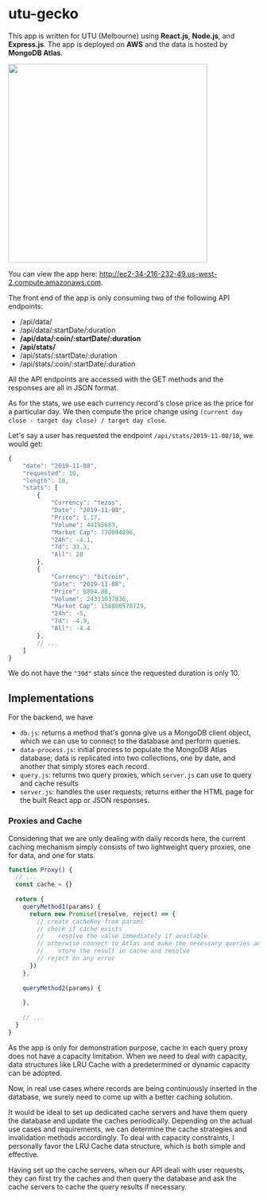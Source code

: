 # utu-gecko
This app is written for UTU (Melbourne) using **React.js**, **Node.js**, and **Express.js**. 
The app is deployed on **AWS** and the data is hosted by **MongoDB Atlas**.

<img src="https://user-images.githubusercontent.com/47294779/109730987-8bb1be00-7c0e-11eb-9719-9fab7a3a6e96.png" width="400" height="400" />

You can view the app here: <http://ec2-34-216-232-49.us-west-2.compute.amazonaws.com>.

The front end of the app is only consuming two of the following API endpoints:
- /api/data/
- /api/data/:startDate/:duration
- **/api/data/:coin/:startDate/:duration**
- **/api/stats/**
- /api/stats/:startDate/:duration
- /api/stats/:coin/:startDate/:duration

All the API endpoints are accessed with the GET methods and the responses are all in JSON format. 

As for the stats, we use each currency record's close price as the price for a particular day. 
We then compute the price change using `(current day close - target day close) / target day close`.

Let's say a user has requested the endpoint `/api/stats/2019-11-08/10`, we would get:
```js
{
    "date": "2019-11-08",
    "requested": 10,
    "length": 10,
    "stats": [
        {
            "Currency": "tezos",
            "Date": "2019-11-08",
            "Price": 1.17,
            "Volume": 44195683,
            "Market Cap": 770094896,
            "24h": -4.1,
            "7d": 33.3,
            "All": 28
        },
        {
            "Currency": "bitcoin",
            "Date": "2019-11-08",
            "Price": 8804.88,
            "Volume": 24333037836,
            "Market Cap": 158808570729,
            "24h": -5,
            "7d": -4.9,
            "All": -4.4
        },
        // ...
    ]
}
```

We do not have the `"30d"` stats since the requested duration is only 10.  

## Implementations
For the backend, we have 
- `db.js`: returns a method that's gonna give us a MongoDB client object, which we can use to connect to the database and perform queries.
- `data-process.js`: initial process to populate the MongoDB Atlas database; data is replicated into two collections, one by date, and another that simply stores each record.
- `query.js`: returns two query proxies, which `server.js` can use to query and cache results
- `server.js`: handles the user requests; returns either the HTML page for the built React app or JSON responses.

### Proxies and Cache
Considering that we are only dealing with daily records here, the current caching mechanism simply 
consists of two lightweight query proxies, one for data, and one for stats.

```js
function Proxy() {
  // ...
  const cache = {}
  
  return {
    queryMethod1(params) {
      return new Promise((resolve, reject) => {
        // create cacheKey from params
        // check if cache exists
        //    resolve the value immediately if available
        // otherwise connect to Atlas and make the necessary queries and processing
        //    store the result in cache and resolve
        // reject on any error
      })
    },
  
    queryMethod2(params) {
    
    },
    
    // ...
  }
}

```

As the app is only for demonstration purpose, cache in each query proxy does not have a capacity limitation. 
When we need to deal with capacity, data structures like LRU Cache with a predetermined or dynamic capacity can be adopted.

Now, in real use cases where records are being continuously inserted in the database, 
we surely need to come up with a better caching solution. 

It would be ideal to set up dedicated cache servers and have them query the database and 
update the caches periodically. Depending on the actual use cases and requirements, 
we can determine the cache strategies and invalidation methods accordingly.
To deal with capacity constraints, I personally favor the LRU Cache data structure, which is both
simple and effective. 

Having set up the cache servers, when our API deali with user requests, they can first try the caches 
and then query the database and ask the cache servers to cache the query results if necessary. 
